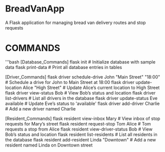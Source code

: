 # BreadVanApp
A Flask application for managing bread van delivery routes and stop requests
# COMMANDS
'''bash
[Database_Commands]
flask init                                              # Initialize database with sample data
flask print-data                                        # Print all database entries in tables

[Driver_Commands]
flask driver schedule-drive John "Main Street" "18:00"  # Schedule a drive for John to Main Street at 18:00
flask driver update-location Alice "High Street"        # Update Alice’s current location to High Street
flask driver view-status Bob                            # View Bob’s status and location
flask driver list-drivers                               # List all drivers in the database
flask driver update-status Eve available                # Update Eve’s status to 'available'
flask driver add-driver Charlie                         # Add a new driver named Charlie

[Resident_Commands]
flask resident view-inbox Mary                          # View inbox of stop requests for Mary’s street
flask resident request-stop Tom Alice                   # Tom requests a stop from Alice
flask resident view-driver-status Bob                   # View Bob’s status and location
flask resident list-residents                           # List all residents in the database
flask resident add-resident Linda "Downtown"            # Add a new resident named Linda on Downtown street
